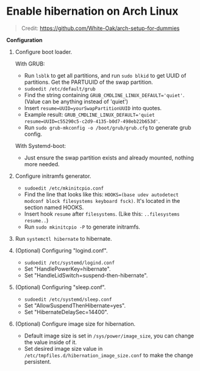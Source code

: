 # Enable hibernation on Arch Linux

> Credit: https://github.com/White-Oak/arch-setup-for-dummies

**Configuration**

1. Configure boot loader.
   
   With GRUB:
   
   - Run `lsblk` to get all partitions, and run `sudo blkid` to get UUID of partitions. Get the PARTUUID of the swap partition.
   - `sudoedit /etc/default/grub`
   - Find the string containing `GRUB_CMDLINE_LINUX_DEFAULT='quiet'`. (Value can be anything instead of 'quiet')
   - Insert `resume=UUID=yourSwapPartitionUUID` into quotes.
   - Example result: `GRUB_CMDLINE_LINUX_DEFAULT='quiet resume=UUID=c55290c5-c2d9-4135-b0d7-498eb22b653d'`.
   - Run `sudo grub-mkconfig -o /boot/grub/grub.cfg` to generate grub config.

   With Systemd-boot:

   - Just ensure the swap partition exists and already mounted, nothing more needed.

2. Configure initramfs generator.
   
   - `sudoedit /etc/mkinitcpio.conf`
   - Find the line that looks like this: `HOOKS=(base udev autodetect modconf block filesystems keyboard fsck)`. It's located in the section named HOOKS.
   - Insert hook `resume` after `filesystems`. (Like this: `..filesystems resume..`)
   - Run `sudo mkinitcpio -P` to generate initramfs.

3. Run `systemctl hibernate` to hibernate.

4. (Optional) Configuring "logind.conf".

   - `sudoedit /etc/systemd/logind.conf`
   - Set "HandlePowerKey=hibernate".
   - Set "HandleLidSwitch=suspend-then-hibernate".

5. (Optional) Configuring "sleep.conf".

   - `sudoedit /etc/systemd/sleep.conf`
   - Set "AllowSuspendThenHibernate=yes".
   - Set "HibernateDelaySec=14400".

6. (Optional) Configure image size for hibernation.

   - Default image size is set in `/sys/power/image_size`, you can change the value inside of it.
   - Set desired image size value in `/etc/tmpfiles.d/hibernation_image_size.conf` to make the change persistent.

